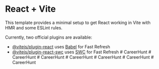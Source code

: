 # React + Vite

This template provides a minimal setup to get React working in Vite with HMR and some ESLint rules.

Currently, two official plugins are available:

- [@vitejs/plugin-react](https://github.com/vitejs/vite-plugin-react/blob/main/packages/plugin-react/README.md) uses [Babel](https://babeljs.io/) for Fast Refresh
- [@vitejs/plugin-react-swc](https://github.com/vitejs/vite-plugin-react-swc) uses [SWC](https://swc.rs/) for Fast Refresh
#   C a r e e r H u n t  
 #   C a r e e r H u n t  
 #   C a r e e r H u n t  
 #   C a r e e r H u n t  
 #   C a r e e r H u n t  
 #   C a r e e r H u n t  
 # CareerHunt
